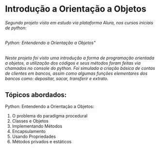 # Introdução a Orientação a Objetos
###### Segundo projeto visto em estudo via plataforma Alura, nos cursos iniciais de python: 
###### Python: Entendendo a Orientação a Objetos"

###### Neste projeto foi visto uma introdução a forma de programação orientada a objetos, a utilização dos códigos e seus métodos foram feitas via chamados no console do python. Foi simulada a criação básica de contas de clientes em bancos, assim como algumas funções elementares dos bancos como: depositar, sacar, transferir e extrato. 

## Tópicos abordados:
 Python: Entendendo a Orientação a Objetos:
 1. O problema do paradigma procedural
 2. Classes e Objetos
 3. Implementando Métodos
 4. Encapsulamento
 5. Usando Propriedades
 6. Métodos privados e estáticos
